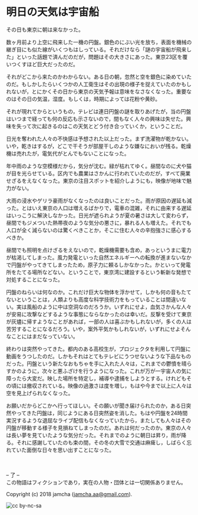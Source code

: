 # 明日の天気は宇宙船

その日も東京に朝は来なかった。  

数ヶ月前より上空に飛来した一機の円盤。銀色のにぶい光を放ち，表面を機械の継ぎ目にも似た線がいくつもはしっている。それだけなら「謎の宇宙船が飛来した」といった話題で済んだのだが，問題はその大きさにあった。東京23区を覆いつくすほど巨大だったのだ。  

それがどこから来たのかわからない。ある日の朝，忽然と空を銀色に染めていたのだ。もしかしたらいくつかの人工衛生はその出現の様子を捉えていたのかもしれないが，とにかくその日から東京の天気予報は意味をなさなくなった。重要なのはその日の気温，湿度。もしくは，時期によっては花粉や黄砂。  

それが現れてからというもの，テレビは連日円盤の謎を取りあげたが，当の円盤はいつまで経っても何の反応も示さないので，間もなく人々の興味は失せた。興味を失って次に起きるのはこの天気とどう付き合っていくか，ということだ。  

日光を奪われた人々の不快感は予想された以上だった。まず洗濯物が乾かない。いや，乾きはするが，どこで干そうが部屋干しのような嫌なにおいが残る。乾燥機は売れたが，電気代がとんでもないことになった。  

年中雨のような空模様だから，気分が沈む。緑が枯れてゆく。昼間なのに犬や猫が目を光らせている。区内でも農業はさかんに行われていたのだが，すべて廃業せざるをえなくなった。東京の注目スポットを紹介しようにも，映像が地味で魅力がない。  

大雨の浸水やゲリラ豪雨がなくなったのは良いことだった。雨が原因の遅延も減った。とはいえ東京の人口は増えるばかりで，電車の混雑，それに由来する遅延はいっこうに解決しなかった。日光が遮られようが夏の暑さは大して変わらず，昼間でもジメついた熱帯夜のような気分の悪さに，暴れる人も増えた。それでも人口が全く減らないのは驚くべきことか，そこに住む人々の辛抱強さに感心するべきか。  

昼間でも照明を点けざるをえないので，乾燥機需要も含め，あっというまに電力が枯渇してしまった。風力発電といった自然エネルギーへの転換が進まないなかで円盤がやってきてしまったため，原子力に頼るしかなかった。かといって発電所をたてる場所などない。ということで，東京湾に建設するという斬新な発想で対処することになった。  

円盤のねらいは何なのか。これだけ巨大な物体を浮かせて，しかも何の音もたてないということは，人類よりも高度な科学技術力をもっていることは間違いない。実は風船のように中は空洞なのだろうか。いずれにせよ，血気さかんな人々が安易に攻撃などするような事態にならなかったのは幸いだ。反撃を受けて東京が灰燼に帰すようなことがあれば，一部の人は喜ぶかもしれないが，多くの人は苦労することになるだろう。いや，案外平気かもしれないが，いずれにせよそんなことにはまだなっていない。  

終わりは突然やってきた。都内のある高校生が，プロジェクタを利用して円盤に動画をうつしたのだ。しかもそれはとてもテレビにうつせないような下品なものだった。円盤という新たなおもちゃを手に入れた人々は，これまでの鬱憤を晴らすかのように，次々と悪ふざけを行うようになった。これが万が一宇宙人の気に障ったら大変だ。映した場所を特定し，補導や逮捕をしようとする。けれどもその頃には撤収されている。映像の過激さは度を増し，もはや今まで以上に人々は空を見上げられなくなった。  

お願いだからどこかへ行ってほしい。その願いが聞き届けられたのか，ある日突然やってきた円盤は，同じようにある日突然姿を消した。もはや円盤を24時間実況するような退屈なライブ配信もなくなっていたから，またしても人々はその円盤が移動する様子を見損ねてしまったのだ。あれは何だったのか。東京の人々は長い夢を見ていたような気分だった。それまでのように朝日は昇り，雨が降る。それに感謝していたのも束の間，その冬の大雪で交通は麻痺し，しばらく忘れていた面倒な日々を思い出すことになった。  

<br>  
<br>  
&#x2013; 了 &#x2013;  

<br>  
この物語はフィクションであり，実在の人物・団体とは一切関係ありません。  

Copyright (c) 2018 jamcha (jamcha.aa@gmail.com).  

![cc by-nc-sa](http://i.creativecommons.org/l/by-nc-sa/4.0/88x31.png)
